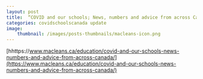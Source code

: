```yaml
---
layout: post
title:  “COVID and our schools; News, numbers and advice from across Canada”
categories: covidschoolscanada update
image:
    thumbnail: /images/posts-thumbnails/macleans-icon.png
---
```


[hhttps://www.macleans.ca/education/covid-and-our-schools-news-numbers-and-advice-from-across-canada/](https://www.macleans.ca/education/covid-and-our-schools-news-numbers-and-advice-from-across-canada/)